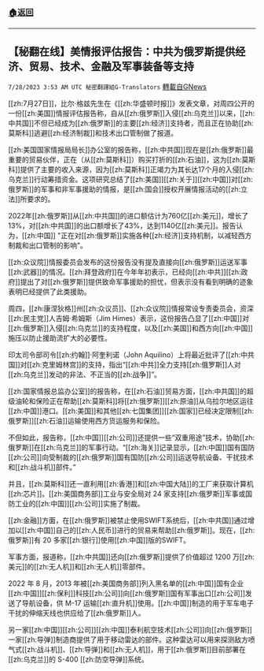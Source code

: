 ###  [:house:返回](README.md)
---


## 【秘翻在线】美情报评估报告：中共为俄罗斯提供经济、贸易、技术、金融及军事装备等支持
`7/28/2023 3:53 AM UTC 秘密翻譯組G-Translators` [轉載自GNews](https://gnews.org/articles/1493939)

[[zh:7月27日]]，比尔·格兹先生在《[[zh:华盛顿时报]]》发表文章，对周四公开的一份[[zh:美国]]情报评估报告称，自从[[zh:俄罗斯]]入侵[[zh:乌克兰]]以来，[[zh:中共国]]不但已经成为[[zh:俄罗斯]]的主要[[zh:经济]]支持者，而且正在协助[[zh:莫斯科]]逃避[[zh:经济制裁]]和技术出口管制做了报道。

[[zh:美国国家情报局局长]]办公室的报告称，[[zh:中共国]]现在是[[zh:俄罗斯]]最重要的贸易伙伴，正在（从[[zh:莫斯科]]）购买打折的[[zh:石油]]，这为[[zh:莫斯科]]提供了主要的收入来源，因为[[zh:莫斯科]]正竭力为其长达17个月的入侵[[zh:乌克兰]]行动筹措资金。这项研究总结了[[zh:美国]][[zh:关于]][[zh:中国]]对[[zh:俄罗斯]]的军事和非军事援助的情报，是[[zh:国会]]授权开展情报活动的[[zh:立法]]所要求的。

2022年[[zh:俄罗斯]]从[[zh:中共国]]的进口额估计为760亿[[zh:美元]]，增长了13%，对[[zh:中共国]]的出口额增长了43%，达到1140亿[[zh:美元]]。报告认为，[[zh:中国]] "正在对[[zh:俄罗斯]]实施各种[[zh:经济]]支持机制，以减轻西方制裁和出口管制的影响"。

[[zh:众议院]]情报委员会发布的这份报告没有提及直接向[[zh:俄罗斯]]运送军事[[zh:武器]]的情况。[[zh:拜登政府]]在今年年初表示，已经向[[zh:中共]][[zh:政府]]提出了对[[zh:俄罗斯]]提供致命军事援助的担忧，但表示没有看到明确的迹象表明已经提供了此类援助。

周四，[[zh:康涅狄格]]州[[zh:众议员]]、[[zh:众议院]]情报常设专责委员会，资深[[zh:民主党]]人吉姆·希姆斯（Jim Himes）表示，这份报告凸显了[[zh:中国]]对[[zh:俄罗斯]]入侵[[zh:乌克兰]]的支持程度，以及[[zh:美国]]和西方向[[zh:中国]]施压以防止援助流扩大的必要性。

印太司令部司令[[zh:约翰]]·阿奎利诺（John Aquilino）上将最近批评了[[zh:中共国]]对[[zh:克里姆林宫]]的支持，指出“[[zh:中共]]全力支持[[zh:俄罗斯]]人对[[zh:乌克兰]]发动的非法、不正当的[[zh:战争]]”。

[[zh:国家情报总监办公室]]的报告称，在[[zh:石油]]贸易方面，[[zh:中共国]]的超级油轮和保险正在帮助[[zh:莫斯科]]将[[zh:俄罗斯]][[zh:原油]]从乌拉尔地区运往[[zh:中国]]港口。[[zh:美国]]和其他[[zh:七国集团]][[zh:国家]]已经决定限制[[zh:俄罗斯]][[zh:石油]]运输使用西方货运服务和保险。

不但如此，报告称，[[zh:中国]][[zh:公司]]还提供一些“双重用途”技术，协助[[zh:俄罗斯]]在[[zh:乌克兰]]的军事行动。“[[zh:海关]]记录显示，[[zh:中国]]国有国防[[zh:公司]]向受制裁的[[zh:俄罗斯]]国有国防[[zh:公司]]运送导航设备、干扰技术和[[zh:战斗机]]部件。”

并且，[[zh:莫斯科]]还一直利用[[zh:香港]]和[[zh:中国大陆]]的工厂来获取计算机[[zh:芯片]]。[[zh:美国商务部]]工业与安全局对 24 家支持[[zh:俄罗斯]]军事或国防工业的[[zh:中国]][[zh:公司]]实施了制裁。

[[zh:金融]]方面，在[[zh:俄罗斯]]被禁止使用SWIFT系统后，[[zh:中共国]]通过增加以[[zh:中国]]自己的[[zh:人民币]]进行的贸易来帮助[[zh:俄罗斯]]。现在，[[zh:俄罗斯]]有 20 多家[[zh:银行]]使用[[zh:中国]]版的SWIFT。

军事方面，报道称，[[zh:中共国]]还向[[zh:俄罗斯]]提供了价值超过 1200 万[[zh:美元]]的[[zh:无人机]]和[[zh:无人机]]零部件。

2022 年 8 月，2013 年被[[zh:美国商务部]]列入黑名单的[[zh:中国]]国有企业[[zh:中国]][[zh:保利]]科技[[zh:公司]]向[[zh:俄罗斯]]国有军事出口[[zh:公司]]发送了导航设备，供 M-17 运输[[zh:直升机]]使用。[[zh:中国]]制造的用于军车电子干扰的伸缩天线也供应给了[[zh:俄罗斯]]人。

另一家[[zh:中国]][[zh:公司]][[zh:中国]]泰利航空技术[[zh:公司]]向[[zh:俄罗斯]]一家[[zh:导弹]]制造商提供了用于移动雷达的部件。这种雷达可以用来探测敌方喷气式[[zh:战斗机]]、[[zh:导弹]]和[[zh:无人机]]，用于[[zh:俄罗斯]]目前部署在[[zh:乌克兰]]的 S-400 [[zh:防空导弹]]系统。
